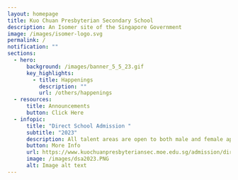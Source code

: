 ```yaml
---
layout: homepage
title: Kuo Chuan Presbyterian Secondary School
description: An Isomer site of the Singapore Government
image: /images/isomer-logo.svg
permalink: /
notification: ""
sections:
  - hero:
      background: /images/banner_5_5_23.gif
      key_highlights:
        - title: Happenings
          description: ""
          url: /others/happenings
  - resources:
      title: Announcements
      button: Click Here
  - infopic:
      title: "Direct School Admission "
      subtitle: "2023"
      description: All talent areas are open to both male and female applicants.
      button: More Info
      url: https://www.kuochuanpresbyteriansec.moe.edu.sg/admission/direct-school-admission/
      image: /images/dsa2023.PNG
      alt: Image alt text
---
```

